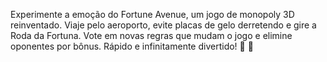 Experimente a emoção do Fortune Avenue, um jogo de monopoly 3D reinventado. Viaje pelo aeroporto, evite placas de gelo derretendo e gire a Roda da Fortuna. Vote em novas regras que mudam o jogo e elimine oponentes por bônus. Rápido e infinitamente divertido! 🎲 🏨